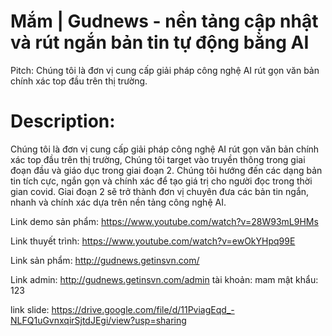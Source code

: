 # Mắm | Gudnews - nền tảng cập nhật và rút ngắn bản tin tự động bằng AI
Pitch: Chúng tôi là đơn vị cung cấp giải pháp công nghệ AI rút gọn văn bản chính xác top đầu trên thị trường.

# Description:

Chúng tôi là đơn vị cung cấp giải pháp công nghệ AI rút gọn văn bản chính xác top đầu trên thị trường, Chúng tôi target vào truyền thông trong giai đoạn đầu và giáo dục trong giai đoạn 2. Chúng tôi hướng đến các dạng bản tin tích cực, ngắn gọn và chính xác để tạo giá trị cho người đọc trong thời gian covid. Giai đoạn 2 sẽ trở thành đơn vị chuyên đưa các bản tin ngắn, nhanh và chính xác dựa trên nền tảng công nghệ AI. 

Link demo sản phẩm: https://www.youtube.com/watch?v=28W93mL9HMs 

Link thuyết trình: https://www.youtube.com/watch?v=ewOkYHpq99E 

Link sản phẩm: http://gudnews.getinsvn.com/ 

Link admin: http://gudnews.getinsvn.com/admin tài khoản: mam mật khẩu: 123 

link slide: https://drive.google.com/file/d/11PviagEqd_-NLFQ1uGvnxqirSjtdJEgi/view?usp=sharing